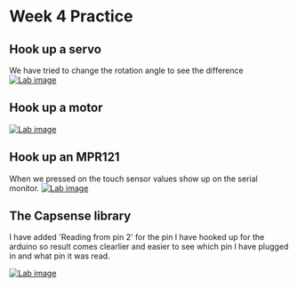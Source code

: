 # Week 4 Practice

## Hook up a servo
We have tried to change the rotation angle to see the difference
[![Lab image](img.url)](video)

## Hook up a motor

[![Lab image](img.url)](video)

## Hook up an MPR121
When we pressed on the touch sensor values show up on the serial monitor.
[![Lab image](img.url)](video)

## The Capsense library
I have added 'Reading from pin 2' for the pin I have hooked up for the arduino so result comes clearlier and easier to see which pin I have plugged in and what pin it was read.

[![Lab image](img.url)](video)